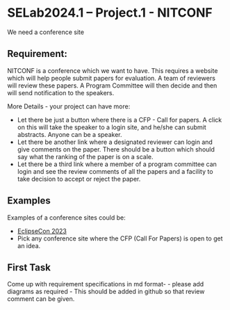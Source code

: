 # SELab2024.1 – Project.1 -  NITCONF
We need a conference site

## Requirement:

NITCONF is a conference which we want to have. This requires a website which will help people submit papers for evaluation. A team of reviewers will review these papers. A Program Committee will then decide and then will send notification to the speakers.

More Details - your project can have more:
 - Let there be just a button where there is a CFP - Call for papers. A click on this will take the speaker to a login site, and he/she can submit abstracts. Anyone can be a speaker.
 - Let there be another link where a designated reviewer can login and give comments on the paper. There should be a button which should say what the ranking of the paper is on a scale.
 - Let there be a third link where a member of a program committee can login and see the review comments of all the papers and a facility to take decision to accept or reject the paper.

## Examples

Examples  of a conference sites could be:

 - [ EclipseCon 2023 ](https://www.eclipsecon.org/2023)
 - Pick any conference site where the CFP (Call For Papers) is open to get an idea.

## First Task
Come up with requirement specifications in md format- - please add diagrams as required - This should be added in github so that review comment can be given.
